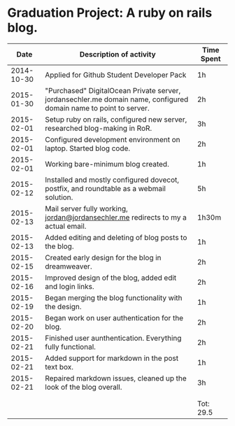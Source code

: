Graduation Project: A ruby on rails blog.
======

| Date       | Description of activity                                                                                           | Time Spent |
|------------|-------------------------------------------------------------------------------------------------------------------|------------|
| 2014-10-30 | Applied for Github Student Developer Pack                                                                         | 1h         |
| 2015-01-30 | "Purchased" DigitalOcean Private server, jordansechler.me domain name, configured domain name to point to server. | 2h         |
| 2015-02-01 | Setup ruby on rails, configured new server, researched blog-making in RoR.                                        | 3h         |
| 2015-02-01 | Configured development environment on laptop. Started blog code.                                                  | 2h         |
| 2015-02-01 | Working bare-minimum blog created.                                                                                | 1h         |
| 2015-02-12 | Installed and mostly configured dovecot, postfix, and roundtable as a webmail solution.                           | 5h         |
| 2015-02-13 | Mail server fully working, jordan@jordansechler.me redirects to my a actual email.                                | 1h30m      |
| 2015-02-13 | Added editing and deleting of blog posts to the blog.                                                             | 1h         |
| 2015-02-15 | Created early design for the blog in dreamweaver.                                                                 | 2h         |
| 2015-02-16 | Improved design of the blog, added edit and login links.                                                          | 2h         |
| 2015-02-19 | Began merging the blog functionality with the design.                                                             | 1h         |
| 2015-02-20 | Began work on user authentication for the blog.                                                                   | 2h         |
| 2015-02-21 | Finished user aunthentication. Everything fully functional.                                                       | 2h         |
| 2015-02-21 | Added support for markdown in the post text box.                                                                  | 1h         |
| 2015-02-21 | Repaired markdown issues, cleaned up the look of the blog overall.                                                | 3h         |
|            |                                                                                                                   |            |
|            |                                                                                                                   |            |
|            |                                                                                                                   | Tot: 29.5  |

